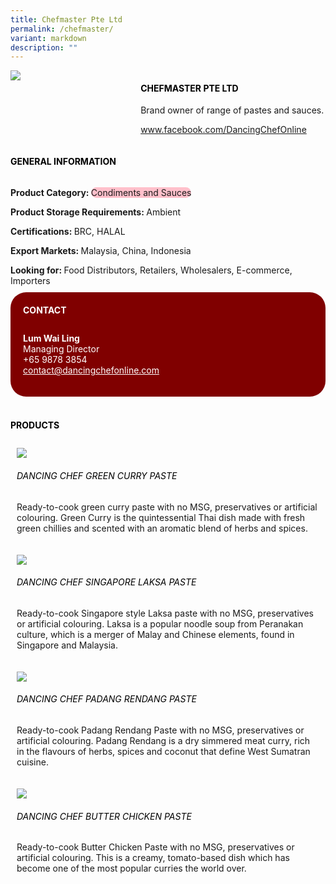 ```yaml
---
title: Chefmaster Pte Ltd
permalink: /chefmaster/
variant: markdown
description: ""
---
```

<div class="flex-paragraph">
	<div style="display: flex; flex-wrap: wrap;" class="flex-container">
		<div style="flex: 1 1 40%; display: block;" class="card sgds">
			<img src="/images/Chefmaster/chefmaster_logo.png">
		</div>
		<div style="flex: 1 1 58%; display: block; margin-left: 3px" class="card-sgds">
			<h4 style="text-transform: uppercase; color: black;"><b>Chefmaster Pte Ltd</b></h4>
			<p>Brand owner of range of pastes and sauces.</p>
			<p><a target="_blank" href="https://www.facebook.com/DancingChefOnline">www.facebook.com/DancingChefOnline</a></p>
		</div>
	</div>
</div>

<h4 style="text-transform: uppercase; color: black;">
	<b>General Information</b>
</h4>
<div style="display: flex; flex-wrap: wrap;" class="flex-container">
	<div style="flex: 1 1 65%; display: block; align-self: stretch" class="card sgds">
		<div class="flex-paragraph">
			<p>
				<b>Product Category: </b>
				<span style="background-color: pink; border-radius: 10px;">Condiments and Sauces</span>
			</p>
			<p>
				<b>Product Storage Requirements: </b>Ambient
			</p>
			<p>
				<b>Certifications: </b>BRC, HALAL
			</p>
			<p>
				<b>Export Markets: </b>Malaysia, China, Indonesia
			</p>
			<p style="margin-bottom: 10px;">
				<b>Looking for: </b>Food Distributors, Retailers, Wholesalers, E-commerce, Importers
			</p>
		</div>
	</div>
	<div style="flex: 1 1 35%; padding: 10px; display: block; background-color: maroon; border-radius: 25px; align-self: center;" class="card sgds">
		<h4 style="color: white; margin-top: 10px; margin-left: 10px;">CONTACT</h4>
		<div class="flex-paragraph">
			<p style="padding: 10px; color: white;">
				<b>Lum Wai Ling</b>
				<br>Managing Director<br>+65 9878 3854<br>
				<a style="color: white;" href="mailto:contact@dancingchefonline.com">contact@dancingchefonline.com</a>
			</p>
		</div>
	</div>
</div>
<br>
<h4 style="text-transform: uppercase; color: black;">
	<b>Products</b>
</h4>
<div style="display: flex; flex-wrap: wrap;">
	<div style="flex: 1 1 47%; margin: 10px; display: block;" class="card sgds">
		<div style="display: block;" class="flex-image">
			<img src="/images/Chefmaster/chefmaster_product_01.jpg">
		</div>
		<div class="flex-paragraph">
			<h6 style="text-transform: uppercase; color: black;">Dancing Chef Green Curry Paste</h6>
			<p>Ready-to-cook green curry paste with no MSG, preservatives or artificial colouring. Green Curry is the quintessential Thai dish made with fresh green chillies and scented with an aromatic blend of herbs and spices.</p>
		</div>
	</div>
	<div style="flex: 1 1 47%; margin: 10px; display: block;" class="card sgds">
		<div style="display: block;" class="flex-image">
			<img src="/images/Chefmaster/chefmaster_product_02.jpg">
		</div>
		<div class="flex-paragraph">
			<h6 style="text-transform: uppercase; color: black;">Dancing Chef Singapore Laksa Paste</h6>
			<p>Ready-to-cook Singapore style Laksa paste with no MSG, preservatives or artificial colouring. Laksa is a popular noodle soup from Peranakan culture, which is a merger of Malay and Chinese elements, found in Singapore and Malaysia.</p>
		</div>
	</div>
	<div style="flex: 1 1 47%; margin: 10px; display: block;" class="card sgds">
		<div style="display: block;" class="flex-image">
			<img src="/images/Chefmaster/chefmaster_product_03.jpg">
		</div>
		<div class="flex-paragraph">
			<h6 style="text-transform: uppercase; color: black;">Dancing Chef Padang Rendang Paste</h6>
			<p>Ready-to-cook Padang Rendang Paste with no MSG, preservatives or artificial colouring. Padang Rendang is a dry simmered meat curry, rich in the flavours of herbs, spices and coconut that define West Sumatran cuisine.</p>
		</div>
	</div>
	<div style="flex: 1 1 47%; margin: 10px; display: block;" class="card sgds">
		<div style="display: block;" class="flex-image">
			<img src="/images/Chefmaster/chefmaster_product_04.jpg">
		</div>
		<div class="flex-paragraph">
			<h6 style="text-transform: uppercase; color: black;">Dancing Chef Butter Chicken Paste</h6>
			<p>Ready-to-cook Butter Chicken Paste with no MSG, preservatives or artificial colouring. This is a creamy, tomato-based dish which has become one of the most popular curries the world over.</p>
		</div>
	</div>
</div>